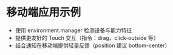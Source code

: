# 移动端应用示例

- 使用 environment.manager 检测设备与能力特征
- 提供更友好的 Touch 交互（指令：drag、click-outside 等）
- 结合通知在移动端提供轻量反馈（position 建议 bottom-center）

